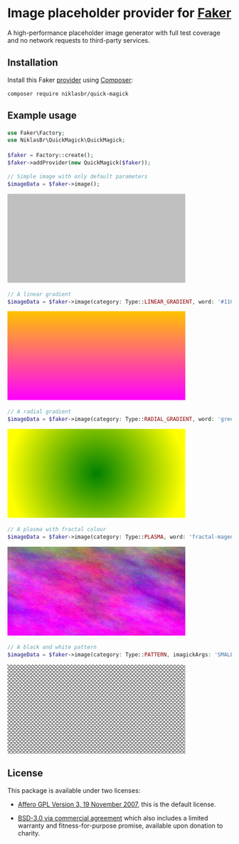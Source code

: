 # Image placeholder provider for [Faker](https://github.com/FakerPHP/Faker)

A high-performance placeholder image generator with full test coverage and no network requests to third-party services.


## Installation

Install this Faker [provider](https://fakerphp.org/#faker-internals-understanding-providers) using [Composer](https://getcomposer.org/):
```shell
composer require niklasbr/quick-magick
```


## Example usage

```php
use Faker\Factory;
use NiklasBr\QuickMagick\QuickMagick;

$faker = Factory::create();
$faker->addProvider(new QuickMagick($faker));
```
```php
// Simple image with only default parameters
$imageData = $faker->image();
```
![default_output.png](docs/img/default_output.png "simple silver image")

```php
// A linear gradient
$imageData = $faker->image(category: Type::LINEAR_GRADIENT, word: '#1100ff-magenta');
```
![linear_gradient.png](docs/img/linear_gradient.png "orange-magenta vertical gradient")

```php
// A radial gradient
$imageData = $faker->image(category: Type::RADIAL_GRADIENT, word: 'green-yellow');
```
![linear_gradient.png](docs/img/radial_gradient.png "green-yellow circular gradient")

```php
// A plasma with fractal colour
$imageData = $faker->image(category: Type::PLASMA, word: 'fractal-magenta');
```
![linear_gradient.png](docs/img/plasma.png "cloudy magenta fractal")

```php
// A black and white pattern
$imageData = $faker->image(category: Type::PATTERN, imagickArgs: 'SMALLFISHSCALES');
```
![linear_gradient.png](docs/img/pattern.png "1-bit repeating fish scale pattern")


## License

This package is available under two licenses:

- [Affero GPL Version 3, 19 November 2007](LICENSE-AGPL-3.0.md), this is the default license.

- [BSD-3.0 via commercial agreement](LICENSE-Commercial.md) which also includes a limited warranty and fitness-for-purpose promise, available upon donation to charity.

